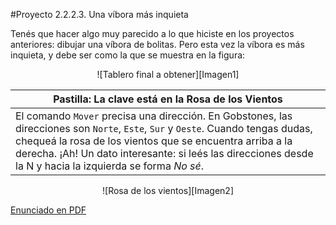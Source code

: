#Proyecto 2.2.2.3. Una víbora más inquieta

Tenés que hacer algo muy parecido a lo que hiciste en los proyectos anteriores: dibujar una víbora de bolitas. Pero esta vez la víbora es más inquieta, y debe ser como la que se muestra en la figura:

<center>
![Tablero final a obtener][Imagen1]
</center>

|**Pastilla:** La clave está en la Rosa de los Vientos|
|-----------------------------------------------------|
|El comando `Mover` precisa una dirección. En Gobstones, las direcciones son `Norte`, `Este`, `Sur` y `Oeste`. Cuando tengas dudas, chequeá la rosa de los vientos que se encuentra arriba a la derecha. ¡Ah! Un dato interesante: si leés las direcciones desde la N y hacia la izquierda se forma _No sé_.|

<center>
![Rosa de los vientos][Imagen2]
</center>

[Enunciado en PDF][PDF]

[Imagen1]: https://raw.githubusercontent.com/gobstones/proyectos-jr/master/Proyectos/Cap.2/2.2.2.3.Una%20v%C3%ADbora%20m%C3%A1s%20inquieta/Imagen1-small.png "Tablero final a obtener"

[Imagen2]: https://raw.githubusercontent.com/gobstones/proyectos-jr/master/Proyectos/Cap.2/2.2.2.3.Una%20v%C3%ADbora%20m%C3%A1s%20inquieta/Imagen2.png "Rosa de los vientos"

[PDF]: https://raw.githubusercontent.com/gobstones/proyectos-jr/master/Proyectos/Cap.2/2.2.2.3.Una%20v%C3%ADbora%20m%C3%A1s%20inquieta/description.pdf "Enunciado de 'Víbora de bolitas, vertical' en PDF"

